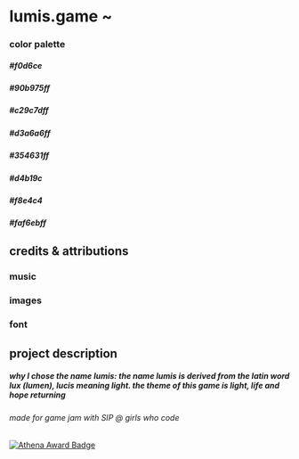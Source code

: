 # lumis.game ~ 

### color palette
##### #f0d6ce
##### #90b975ff
##### #c29c7dff
##### #d3a6a6ff
##### #354631ff 
##### #d4b19c
##### #f8e4c4
##### #faf6ebff


## credits & attributions
### music
#####
### images
#####
#####
#####
### font
#####

## project description
##### why I chose the name lumis: the name lumis is derived from the latin word lux (lumen), lucis meaning light. the theme of this game is light, life and hope returning

###### made for game jam with SIP @ girls who code
[![Athena Award Badge](https://img.shields.io/endpoint?url=https%3A%2F%2Faward.athena.hackclub.com%2Fapi%2Fbadge)](https://award.athena.hackclub.com?utm_source=readme)
